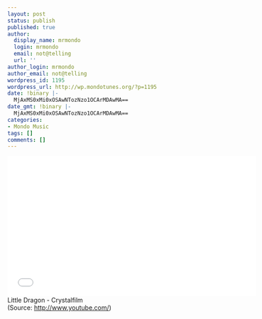 ```yaml
---
layout: post
status: publish
published: true
author:
  display_name: mrmondo
  login: mrmondo
  email: not@telling
  url: ''
author_login: mrmondo
author_email: not@telling
wordpress_id: 1195
wordpress_url: http://wp.mondotunes.org/?p=1195
date: !binary |-
  MjAxMS0xMi0xOSAwNTozNzo1OCArMDAwMA==
date_gmt: !binary |-
  MjAxMS0xMi0xOSAwNTozNzo1OCArMDAwMA==
categories:
- Mondo Music
tags: []
comments: []
---
```

<iframe width="560" height="315" src="//www.youtube.com/embed/yQ8JuuPGOtQ" frameborder="0"> </iframe>
Little Dragon - Crystalfilm
<div class="attribution">(<span>Source:</span> <a href="http://www.youtube.com/">http://www.youtube.com/</a>)</div>
